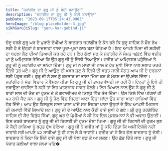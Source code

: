 ```yaml
---
title: "ਜਹਾਂਗੀਰ ਦਾ ਗੁਰੂ ਜੀ ਨੂੰ ਬੰਦੀ ਬਨਾਉਣਾ"
description: "ਜਹਾਂਗੀਰ ਦਾ ਗੁਰੂ ਜੀ ਨੂੰ ਬੰਦੀ ਬਨਾਉਣਾ"
pubDate: "2023-09-17T05:24:43.990Z"
heroImage: "/blog-placeholder-3.jpg"
sikhGuruJiSlug: "guru-har-gobind-ji"
---
```


ਚੰਦੂ ਵਰਗੇ ਗੁਰੂ ਘਰ ਦੇ ਪੁਰਾਣੇ ਦੋਖੀਆਂ ਨੇ ਬਾਦਸ਼ਾਹ ਜਹਾਂਗੀਰ ਦੇ ਕੰਨ ਭਰੇ ਕਿ ਗੁਰੂ ਸਾਹਿਬ ਨੇ ਫੌਜ ਰੱਖ ਲਈ ਹੈ ਤੇ ਉਨ੍ਹਾਂ ਨੇ ਬਾਦਸ਼ਾਹਾਂ ਵਾਲਾ ਪੂਰਾ-ਪੂਰਾ ਠਾਠ ਬਣਾ ਰੱਖਿਆ ਹੈ। ਇਹ ਆਪਣੇ ਪਿਤਾ ਦੀ ਸ਼ਹੀਦੀ ਦਾ ਬਦਲਾ ਲੈਣ ਦੀਆਂ ਤਿਆਰੀ ਕਰ ਰਹੇ ਹਨ।
ਇਹ ਗੱਲਾਂ ਸੁਣ ਕੇ ਜਹਾਂਗੀਰ ਨੇ ਸੰਮਤ ੧੬੬੯ ਵਿੱਚ ਵਜ਼ੀਰ ਖਾਂ ਨੂੰ ਅਮਿ੍ਤਸਰ ਭੇਜਿਆ ਕਿ ਉਹ ਗੁਰੂ ਜੀ ਨੂੰ ਦਿੱਲੀ ਲਿਆਉਣ। ਵਜੀਰ ਖਾਂ ਅਮਿ੍ਤਸਰ ਪਹੁੰਚਿਆ ਤੇ ਗੁਰੂ ਜੀ ਨੂੰ ਜਹਾਂਗੀਰ ਦਾ ਸਨੇਹਾ ਦਿੱਤਾ। ਗੁਰੂ ਜੀ ਨੇ ਮਾਤਾ ਜੀ ਨਾਲ ਤੇ ਹੋਰ ਮੁਖੀ ਸਿੱਖਾ ਨਾਲ ਸਲਾਹ ਕਰਕੇ ਦਿੱਲੀ ਤੁਰ ਪਏ। ਗੁਰੂ ਜੀ ਦੇ ਆਉਣ ਦੀ ਖਬਰ ਸੁਣ ਕੇ ਦਿੱਲੀ ਦੀ ਬਹੁਤ ਸਾਰੀ ਸੰਗਤ ਆਪ ਜੀ ਦੇ ਦਰਸ਼ਨਾਂ ਲਈ ਪੰਹੁਚ ਗਈ। ਗੁਰੂ ਜੀ ਨੇ ਸਭ ਨੂੰ ਕਰਤਾਰ ਦਾ ਭਾਣਾ ਮਿੱਠਾ ਕਰ ਕੇ ਮੰਨਣ ਦਾ ਉਪਦੇਸ਼ ਦਿੱਤਾ।
ਜਹਾਂਗੀਰ ਨੇ ਸੋਚ-ਵਿਚਾਰ ਕੇ ਫੈਸਲਾ ਕੀਤਾ ਕਿ ਗੁਰੂ ਜੀ ਦੀ ਤਾਕਤ ਵੱਧਦੀ ਜਾ ਰਹੀ ਹੈ। ਇਨ੍ਹਾਂ ਨੂੰ ਇਥੇ ਹੀ ਦਬਾਉਣਾ ਚਾਹੀਦਾ ਹੈ ਨਹੀਂ ਤਾਂ ਇਹ ਖਤਰਨਾਕ ਸਾਬਤ ਹੋਣਗੇ। ਇਸ ਖਿਆਲ ਨਾਲ ਉਸ ਨੇ ਗੁਰੂ ਜੀ ਨੂੰ ਬਾਰਾਂ ਸਾਲ ਦੀ ਕੈਦ ਦਾ ਹੁਕਮ ਦੇ ਕੇ ਗਵਾਲੀਅਰ ਦੇ ਕਿਲ੍ਹੇ ਵਿੱਚ ਭੇਜ ਦਿੱਤਾ। ਉਸ ਕਿਲੇ ਵਿੱਚ ਪਹਿਲਾਂ ਹੀ ੫੨ ਰਾਜੇ ਕੈਦ ਸਨ।
ਗੁਰੂ ਜੀ ਨੂੰ ਜੇਲ ਵਿੱਚ ਜਿਹੜਾ ਖਾਣਾ ਦਿੱਤਾ ਜਾਂਦਾ ਉਹ ਸਾਰਾ ਖਾਣਾ ਰਾਜਿਆਂ ਵਿੱਚ ਵੰਡ ਦਿੰਦੇ। ਆਪ ਉਹ ਬਿਲਕੁਲ ਸਾਦਾ ਖਾਣਾ ਖਾਂਦੇ ਸਨ ਜਿਹੜਾ ਖਾਣਾ ਉਨ੍ਹਾਂ ਦੇ ਸਿੱਖ ਆਪਣੀ ਮਿਹਨਤ ਦੀ ਕਮਾਈ ਵਿੱਚੋਂ ਲਿਆਂਦੇ ਸਨ। ਗੁਰੂ ਜੀ ਦੇ ਆਉਣ ਨਾਲ ਕੈਦੀ ਰਾਜੇ ਸੁਖੀ ਹੋ ਗਏ।
ਸ਼ੀ੍ ਗੁਰੂ ਹਰਗੋਬਿੰਦ ਸਾਹਿਬ ਦੀ ਕੈਦ ਵਿਰੁੱਧ ਸਿੱਖਾਂ, ਗੁਰੂ ਘਰ ਦੇ ਪੇ੍ਮੀਆਂ ਨੇ ਕੀ ਨੇਕ ਦਿਲ ਮੁਸਲਮਾਨਾਂ ਨੇ ਵੀ ਅਵਾਜ਼ ਉਠਾਈ। ਇਸ ਕਰਕੇ ਬਾਦਸ਼ਾਹ ਨੂੰ ਗੁਰੂ ਜੀ ਦੀ ਰਿਹਾਈ ਦੀ ਹੁਕਮ ਦੇਣਾ ਪਿਆ। ਗੁਰੂ ਜੀ ਦੀ ਰਿਹਾਈ ਦੀ ਹੁਕਮ ਸੁਣ ਕੇ ਕੈਦੀ ਰਾਜਿਆ ਨੂੰ ਬਹੁਤ ਦੁੱਖ ਹੋਇਆ। ਗੁਰੂ ਜੀ ਨੇ ਵਜੀਰ ਖਾਂ ਨੂੰ ਕਹਿ ਦਿੱਤਾ ਕਿ ਅਸੀਂ ਇਕੱਲੇ ਨਹੀਂ ਜਾਵਾਂਗੇ ਸਗੋਂ ਆਪਣੇ ੫੨ ਸਾਥੀਆਂ ਨੂੰ ਵੀ ਨਾਲ ਲੈ ਕੇ ਜਾਵਾਂਗੇ। ਵਜੀਰ ਖਾਂ ਨੇ ਇਹ ਗੱਲ ਬਾਦਸ਼ਾਹ ਨੂੰ ਦੱਸੀ। ਬਾਦਸ਼ਾਹ ਨੇ ਕਿਹਾ ਕਿ ਜਿੰਨੇ ਰਾਜੇ ਗੁਰੂ ਜੀ ਦੀ ਪੱਲਾ ਫੜ ਕੇ ਆ ਸਕਣ। ਉਹ ਛੱਡ ਦਿੱਤੇ ਜਾਣ। ਗੁਰੂ ਜੀ ਪੰਜਾਹ ਕਲੀਆਂ ਵਾਲਾ ਜਾਮਾ ਪਹਿ�
